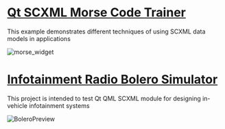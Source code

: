 # [Qt SCXML Morse Code Trainer](https://github.com/alexzhornyak/SCXML-tutorial/tree/master/Examples/Qt/Morse)
This example demonstrates different techniques of using SCXML data models in applications

![morse_widget](https://github.com/alexzhornyak/SCXML-tutorial/blob/master/Images/morse.gif)

# [Infotainment Radio Bolero Simulator](https://github.com/alexzhornyak/SCXML-tutorial/tree/master/Examples/Qt/SkodaBoleroInfotainment)
This project is intended to test Qt QML SCXML module for designing in-vehicle infotainment systems

![BoleroPreview](https://github.com/alexzhornyak/SCXML-tutorial/blob/master/Examples/Qt/SkodaBoleroInfotainment/Qml/Images/BoleroPreview.gif)
